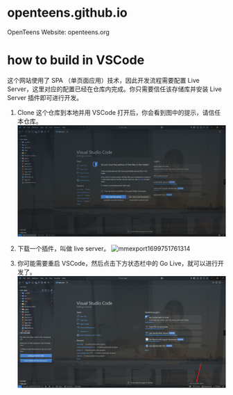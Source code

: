 # openteens.github.io

OpenTeens Website: openteens.org

# how to build in VSCode

这个网站使用了 SPA （单页面应用）技术，因此开发流程需要配置 Live Server，这里对应的配置已经在仓库内完成。你只需要信任该存储库并安装 Live Server 插件即可进行开发。

1. Clone 这个仓库到本地并用 VSCode 打开后，你会看到图中的提示，请信任本仓库。
   ![Do you trust the authors of the files in this folder?](img/image.png)

2. 下载一个插件，叫做 live server。
   ![mmexport1699751761314](https://github.com/OpenTeensCore/openteenscore.github.io/assets/88757735/252f562b-1736-4747-a1a6-bdbf7cff01ad)

3. 你可能需要重启 VSCode，然后点击下方状态栏中的 Go Live，就可以进行开发了。
   ![Go Live](img/image-1.png)
